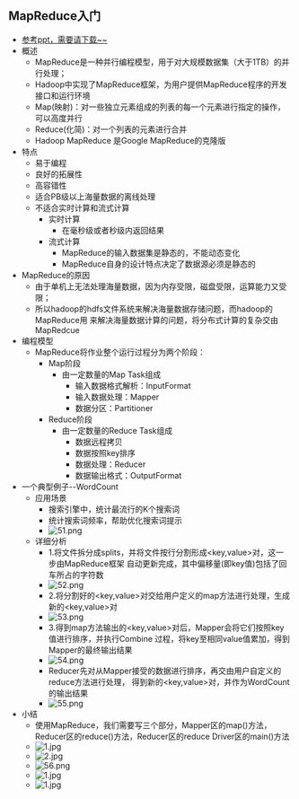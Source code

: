 ## MapReduce入门
* [参考ppt，需要请下载~~](https://zmonely.github.io/zmOnely/thirdWeek/MapReduce.docx)
* 概述
	* MapReduce是一种并行编程模型，用于对大规模数据集（大于1TB）的并行处理；
	* Hadoop中实现了MapReduce框架，为用户提供MapReduce程序的开发接口和运行环境
	* Map(映射)：对一些独立元素组成的列表的每一个元素进行指定的操作，可以高度并行
	* Reduce(化简)：对一个列表的元素进行合并
	* Hadoop MapReduce 是Google MapReduce的克隆版
* 特点
	* 易于编程
	* 良好的拓展性
	* 高容错性
	* 适合PB级以上海量数据的离线处理
	* 不适合实时计算和流式计算
		* 实时计算
			* 在毫秒级或者秒级内返回结果
		* 流式计算
			* MapReduce的输入数据集是静态的，不能动态变化
			* MapReduce自身的设计特点决定了数据源必须是静态的
* MapReduce的原因
	* 由于单机上无法处理海量数据，因为内存受限，磁盘受限，运算能力又受限；
	* 所以hadoop的hdfs文件系统来解决海量数据存储问题，而hadoop的MapReduce用
	  来解决海量数据计算的问题，将分布式计算的复杂交由MapRedcue			
* 编程模型
	* MapReduce将作业整个运行过程分为两个阶段：
		* Map阶段
			* 由一定数量的Map Task组成
				* 输入数据格式解析：InputFormat
				* 输入数据处理：Mapper
				* 数据分区：Partitioner
		* Reduce阶段
			* 由一定数量的Reduce Task组成
				* 数据远程拷贝
				* 数据按照key排序
				* 数据处理：Reducer
				* 数据输出格式：OutputFormat
* 一个典型例子--WordCount				
	* 应用场景
		* 搜索引擎中，统计最流行的K个搜索词
		* 统计搜索词频率，帮助优化搜索词提示
		* ![51.png](https://upload-images.jianshu.io/upload_images/14467401-8a2999adce1c405c.png?imageMogr2/auto-orient/strip%7CimageView2/2/w/1240)
	* 详细分析
		* 1.将文件拆分成splits，并将文件按行分割形成<key,value>对，这一步由MapReduce框架
		    自动更新完成，其中偏移量(即key值)包括了回车所占的字符数
		* ![52.png](https://upload-images.jianshu.io/upload_images/14467401-ea8911c332872a10.png?imageMogr2/auto-orient/strip%7CimageView2/2/w/1240)
		* 2.将分割好的<key,value>对交给用户定义的map方法进行处理，生成新的<key,value>对
		* ![53.png](https://upload-images.jianshu.io/upload_images/14467401-9c8d8eb8e7857a02.png?imageMogr2/auto-orient/strip%7CimageView2/2/w/1240)
		* 3.得到map方法输出的<key,value>对后，Mapper会将它们按照key值进行排序，并执行Combine
		    过程，将key至相同value值累加，得到Mapper的最终输出结果
		* ![54.png](https://upload-images.jianshu.io/upload_images/14467401-d65b40ce94750a82.png?imageMogr2/auto-orient/strip%7CimageView2/2/w/1240)
		* Reducer先对从Mapper接受的数据进行排序，再交由用户自定义的reduce方法进行处理，
		  得到新的<key,value>对，并作为WordCount的输出结果
		* ![55.png](https://upload-images.jianshu.io/upload_images/14467401-c768bebc0fbd1ba6.png?imageMogr2/auto-orient/strip%7CimageView2/2/w/1240)
 * 小结
	* 使用MapReduce，我们需要写三个部分，Mapper区的map()方法，Reducer区的reduce()方法，Reducer区的reduce
	  Driver区的main()方法	
	* ![1.jpg](https://upload-images.jianshu.io/upload_images/14467401-a0c19f951e8661ad.jpg?imageMogr2/auto-orient/strip%7CimageView2/2/w/1240)
	* ![2.jpg](https://upload-images.jianshu.io/upload_images/14467401-15029c57bc80c360.jpg?imageMogr2/auto-orient/strip%7CimageView2/2/w/1240)
	* ![56.png](https://upload-images.jianshu.io/upload_images/14467401-dfb6348e3631c931.png?imageMogr2/auto-orient/strip%7CimageView2/2/w/1240)
	* ![1.jpg](https://upload-images.jianshu.io/upload_images/14467401-6b360c96daaf5b68.jpg?imageMogr2/auto-orient/strip%7CimageView2/2/w/1240)
	* ![1.jpg](https://upload-images.jianshu.io/upload_images/14467401-2ce4ed9d1aff5ccf.jpg?imageMogr2/auto-orient/strip%7CimageView2/2/w/1240)

	
	
		